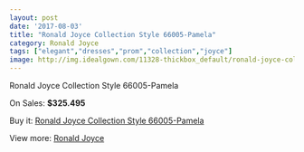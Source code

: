 ```yaml
---
layout: post
date: '2017-08-03'
title: "Ronald Joyce Collection Style 66005-Pamela"
category: Ronald Joyce
tags: ["elegant","dresses","prom","collection","joyce"]
image: http://img.idealgown.com/11328-thickbox_default/ronald-joyce-collection-style-66005-pamela.jpg
---
```

Ronald Joyce Collection Style 66005-Pamela

On Sales: **$325.495**
<a href="https://www.idealgown.com/en/ronald-joyce/4642-ronald-joyce-collection-style-66005-pamela.html"><amp-img layout="responsive" width="600" height="600" src="//img.idealgown.com/11328-thickbox_default/ronald-joyce-collection-style-66005-pamela.jpg" alt="Ronald Joyce Collection Style 66005-Pamela 0" /></a>
<a href="https://www.idealgown.com/en/ronald-joyce/4642-ronald-joyce-collection-style-66005-pamela.html"><amp-img layout="responsive" width="600" height="600" src="//img.idealgown.com/11330-thickbox_default/ronald-joyce-collection-style-66005-pamela.jpg" alt="Ronald Joyce Collection Style 66005-Pamela 1" /></a>
<a href="https://www.idealgown.com/en/ronald-joyce/4642-ronald-joyce-collection-style-66005-pamela.html"><amp-img layout="responsive" width="600" height="600" src="//img.idealgown.com/11329-thickbox_default/ronald-joyce-collection-style-66005-pamela.jpg" alt="Ronald Joyce Collection Style 66005-Pamela 2" /></a>

Buy it: [Ronald Joyce Collection Style 66005-Pamela](https://www.idealgown.com/en/ronald-joyce/4642-ronald-joyce-collection-style-66005-pamela.html "Ronald Joyce Collection Style 66005-Pamela")

View more: [Ronald Joyce](https://www.idealgown.com/en/56-ronald-joyce "Ronald Joyce")